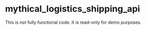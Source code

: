 mythical_logistics_shipping_api
===============================

This is not fully functional code. It is read-only for demo purposes. 
